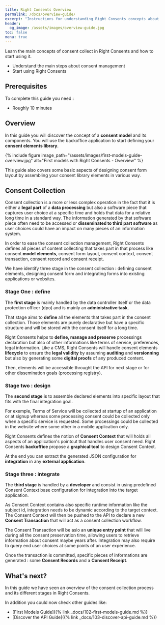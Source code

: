 ```yaml
---
title: Right Consents Overview
permalink: /docs/overview-guide/
excerpt: "Instructions for understanding Right Consents concepts about collecting and managing consent."
header:
  og_image: /assets/images/overview-guide.jpg
toc: false
menu: true
---
```


Learn the main concepts of consent collect in Right Consents and how to start using it.

- Understand the main steps about consent management
- Start using Right Consents

## Prerequisites

To complete this guide you need :

- Roughly 10 minutes

## Overview

In this guide you will discover the concept of a **consent model** and its components. You will use the backoffice application to start defining your **consent elements library**.

{% include figure image_path="/assets/images/first-models-guide-overview.jpg" alt="First models with Right Consents - Overview" %}

This guide also covers some basic aspects of designing consent form layout by assembling your consent library elements in various way.

## Consent Collection

Consent collection is a more or less complex operation in the fact that it is either a **legal part** of a **data processing** but also a software piece that captures user choice at a specific time and holds that data for a relative long time in a standard way. The information generated by that software piece often need to be accessed or **disseminated to third part software** as user choices could have an impact on many pieces of an information system.

In order to ease the consent collection management, Right Consents defines all pieces of content collecting that takes part in that process like consent **model elements**, consent form layout, consent context, consent transaction, consent record and consent receipt.

We have identify three stage in the consent collection : defining consent elements, designing consent form and integrating forms into existing applications or websites.

### Stage One : define

The **first stage** is mainly handled by the data controller itself or the data protection officer (dpo) and is mainly an **administrative task**.

That stage aims to **define** all the elements that takes part in the consent collection. Those elements are purely declarative but have a specific structure and will be stored with the consent itself for a long time.

Right Consents helps to **define, manage and preserve** processings declaration but also of other informations like terms of service, preferences, legal information. Like a CMS, Right Consents will handle consent elements **lifecycle** to ensure the **legal validity** by assuming **auditing** and **versionning** but also by generating some **digital proofs** of any produced content.

Then, elements will be accessible throught the API for next stage or for other dissemination goals (processing registry).

### Stage two : design

The **second stage** is to assemble declared elements into specific layout that fits with the final integration goal.

For exemple, Terms of Service will be collected at startup of an application or at signup whereas some processing consent could be collected only when a specific service is requested. Some processings could be collected in the website where some other in a mobile application only.

Right Consents defines the notion of **Consent Context** that will holds all aspects of an application's pointcut that handles user consent need. Right Consents **backoffice** propose a **graphical tool** to design Consent Context.

At the end you can extract the generated JSON configuration for **integration** in any **external application**.

### Stage three : integrate

The **third stage** is handled by a **developer** and consist in using predefined Consent Context base configuration for integration into the target application.

As Consent Context contains also specific runtime information like the subject id, integration needs to be dynamic according to the target context. The Consent Context will then be pushed to the API to declare a new **Consent Transaction** that will act as a consent collection workflow.

The Consent Transaction will be aslo an **unique entry point** that will live during all the consent preservation time, allowing users to retrieve information about consent maybe years after. Integration may also require to query end user choices at some points of an user experience.

Once the transaction is committed, specific pieces of informations are generated : some **Consent Records** and a **Consent Receipt**.

## What's next?

In this guide we have seen an overview of the consent collection process and its different stages in Right Consents.

In addition you could now check other guides like:

- [First Models Guide]({% link _docs/102-first-models-guide.md %})
- [Discover the API Guide]({% link _docs/103-discover-api-guide.md %})
